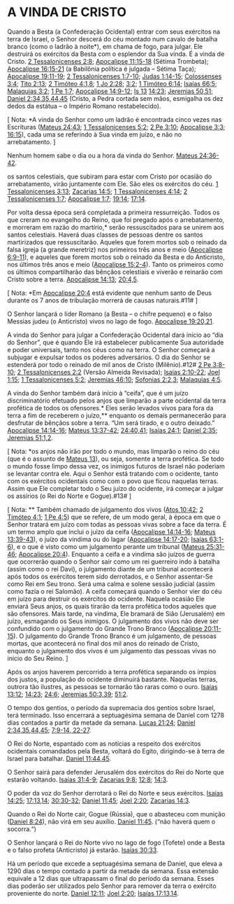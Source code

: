 # A VINDA DE CRISTO 

Quando a Besta (a Confederação Ocidental) entrar com seus exércitos na terra de Israel, o Senhor descerá do céu montado num cavalo de batalha branco (como o ladrão à noite*), em chama de fogo, para julgar. Ele destruirá os exércitos da Besta com o esplendor da Sua vinda. É a vinda de Cristo. [2 Tessalonicenses 2:8](http://bibliaonline.com.br/acf/2ts/2/8); [Apocalipse 11:15-18](http://bibliaonline.com.br/acf/ap/11/15-18) (Sétima Trombeta); [Apocalipse 16:15-21](http://bibliaonline.com.br/acf/ap/16/15-21) (a Babilônia política é julgada – Sétima Taça); [Apocalipse 19:11-19](http://bibliaonline.com.br/acf/ap/19/11-19); [2 Tessalonicenses 1:7-10](http://bibliaonline.com.br/acf/2ts/1/7-10); [Judas 1:14-15](http://bibliaonline.com.br/acf/jd/14/-15); [Colossenses 3:4](http://bibliaonline.com.br/acf/cl/3/4); [Tito 2:13](http://bibliaonline.com.br/acf/tt/2/13); [2 Timóteo 4:1,8](http://bibliaonline.com.br/acf/2tm/4/1,8); [1 Jo 2:28](http://bibliaonline.com.br/acf/1jo/2/28); [3:2](http://bibliaonline.com.br/acf/1jo/3/2); [1 Timóteo 6:14](http://bibliaonline.com.br/acf/1tm/6/14); [Isaías 66:5](http://bibliaonline.com.br/acf/is/66/5); [Malaquias 3:2](http://bibliaonline.com.br/acf/ml/3/2); [1 Pe 1:7](http://bibliaonline.com.br/acf/1pe/1/7); [Apocalipse 14:9-12](http://bibliaonline.com.br/acf/ap/14/9-12); [Is 13](http://bibliaonline.com.br/acf/is/13) [14:23](http://bibliaonline.com.br/acf/is/14/23); [Jeremias 50,51](http://bibliaonline.com.br/acf/jr/50/,51); [Daniel 2:34,35,44,45](http://bibliaonline.com.br/acf/dn/2/34,35,44,45) (Cristo, a Pedra cortada sem mãos, esmigalha os dez dedos da estátua – o Império Romano restabelecido).

[ Nota: *A vinda do Senhor como um ladrão é encontrada cinco vezes nas Escrituras ([Mateus 24:43](http://bibliaonline.com.br/acf/mt/24/43); [1 Tessalonicenses 5:2](http://bibliaonline.com.br/acf/1ts/5/2); [2 Pe 3:10](http://bibliaonline.com.br/acf/2pe/3/10); [Apocalipse 3:3](http://bibliaonline.com.br/acf/ap/3/3); [16:15](http://bibliaonline.com.br/acf/ap/16/15)), cada uma se referindo à Sua vinda em juízo, e não no arrebatamento. ]

Nenhum homem sabe o dia ou a hora da vinda do Senhor. [Mateus 24:36-42](http://bibliaonline.com.br/acf/mt/24/36-42).

os santos celestiais, que subiram para estar com Cristo por ocasião do arrebatamento, virão juntamente com Ele. São eles os exércitos do céu. [1 Tessalonicenses 3:13](http://bibliaonline.com.br/acf/1ts/3/13); [Zacarias 14:5](http://bibliaonline.com.br/acf/zc/14/5); [1 Tessalonicenses 4:14](http://bibliaonline.com.br/acf/1ts/4/14); [2 Tessalonicenses 1:7](http://bibliaonline.com.br/acf/2ts/1/7); [Apocalipse 1:7](http://bibliaonline.com.br/acf/ap/1/7); [19:14](http://bibliaonline.com.br/acf/ap/19/14); [17:14](http://bibliaonline.com.br/acf/ap/17/14).

Por volta dessa época será completada a primeira ressurreição. Todos os que creram no evangelho do Reino, que foi pregado após o arrebatamento, e morreram em razão do martírio,* serão ressuscitados para se unirem aos santos celestiais. Haverá duas classes de pessoas dentre os santos martirizados que ressuscitarão. Aqueles que forem mortos sob o reinado da falsa igreja (a grande meretriz) nos primeiros três anos e meio ([Apocalipse 6:9-11](http://bibliaonline.com.br/acf/ap/6/9-11)), e aqueles que forem mortos sob o reinado da Besta e do Anticristo, nos últimos três anos e meio ([Apocalipse 15:2-4](http://bibliaonline.com.br/acf/ap/15/2-4)). Tanto os primeiros como os últimos compartilharão das bênçãos celestiais e viverão e reinarão com Cristo sobre a terra. [Apocalipse 14:13](http://bibliaonline.com.br/acf/ap/14/13); [20:4,5](http://bibliaonline.com.br/acf/ap/20/4,5).

[ Nota: *Em [Apocalipse 20:4](http://bibliaonline.com.br/acf/ap/20/4) está evidente que nenhum santo de Deus durante os 7 anos de tribulação morrerá de causas naturais.#11# ]

O Senhor lançará o líder Romano (a Besta – o chifre pequeno) e o falso Messias judeu (o Anticristo) vivos no lago de fogo. [Apocalipse 19:20,21](http://bibliaonline.com.br/acf/ap/19/20,21).

A vinda do Senhor para julgar a Confederação Ocidental dará início ao “dia do Senhor”, que é quando Ele irá estabelecer publicamente Sua autoridade e poder universais, tanto nos céus como na terra. O Senhor começará a subjugar e expulsar todos os poderes adversários. O dia do Senhor se estenderá por todo o reinado de mil anos de Cristo (Milênio).#12# [2 Pe 3:8-10](http://bibliaonline.com.br/acf/2pe/3/8-10); [2 Tessalonicenses 2:2](http://bibliaonline.com.br/acf/2ts/2/2) (Versão Almeida Revisada); [Isaías 2:10-22](http://bibliaonline.com.br/acf/is/2/10-22); [Joel 1:15](http://bibliaonline.com.br/acf/jl/1/15); [1 Tessalonicenses 5:2](http://bibliaonline.com.br/acf/1ts/5/2); [Jeremias 46:10](http://bibliaonline.com.br/acf/jr/46/10); [Sofonias 2:2,3](http://bibliaonline.com.br/acf/sf/2/2,3); [Malaquias 4:5](http://bibliaonline.com.br/acf/ml/4/5).

A vinda do Senhor também dará início à “ceifa”, que é um juízo discriminatório efetuado pelos anjos que limparão a parte ocidental da terra profética de todos os ofensores.* Eles serão levados vivos para fora da terra a fim de receberem o juízo,** enquanto os demais permanecerão para desfrutar de bênçãos sobre a terra. “Um será tirado, e o outro deixado.” [Apocalipse 14:14-16](http://bibliaonline.com.br/acf/ap/14/14-16); [Mateus 13:37-42](http://bibliaonline.com.br/acf/mt/13/37-42); [24:40,41](http://bibliaonline.com.br/acf/mt/24/40,41); [Isaías 24:1](http://bibliaonline.com.br/acf/is/24/1); [Daniel 2:35](http://bibliaonline.com.br/acf/dn/2/35); [Jeremias 51:1,2](http://bibliaonline.com.br/acf/jr/51/1,2).

[ Nota: *os anjos não irão por todo o mundo, mas limparão o reino do céu (que é o assunto de [Mateus 13](http://bibliaonline.com.br/acf/mt/13)), ou seja, somente a terra profética. Se todo o mundo fosse limpo dessa vez, os inimigos futuros de Israel não poderiam se levantar contra ele. Aqui o Senhor está tratando com o ocidente, tanto com os exércitos ocidentais como com o povo que ficou naquelas terras. Assim que Ele completar todo o Seu juízo do ocidente, irá começar a julgar os assírios (o Rei do Norte e Gogue).#13# ]

[ Nota: ** Também chamado de julgamento dos vivos ([Atos 10:42](http://bibliaonline.com.br/acf/atos/10/42); [2 Timóteo 4:1](http://bibliaonline.com.br/acf/2tm/4/1); [1 Pe 4:5](http://bibliaonline.com.br/acf/1pe/4/5)) que se refere, de um modo geral, à época em que o Senhor tratará em juízo com todas as pessoas vivas sobre a face da terra. É um termo amplo que inclui o juízo da ceifa ([Apocalipse 14:14-16](http://bibliaonline.com.br/acf/ap/14/14-16); [Mateus 13:39-43](http://bibliaonline.com.br/acf/mt/13/39-43)), o juízo da vindima ou do lagar ([Apocalipse 14:17-20](http://bibliaonline.com.br/acf/ap/14/17-20); [Isaías 63:1-6](http://bibliaonline.com.br/acf/is/63/1-6)), e o que é visto como um julgamento perante um tribunal ([Mateus 25:31-46](http://bibliaonline.com.br/acf/mt/25/31-46); [Apocalipse 20:4](http://bibliaonline.com.br/acf/ap/20/4)). Enquanto a ceifa e a vindima são juízos de guerra que ocorrerão quando o Senhor sair como um rei guerreiro indo à batalha (assim como o rei Davi), o julgamento diante de um tribunal acontecerá após todos os exércitos terem sido derrotados, e o Senhor assentar-Se como Rei em Seu trono. Será uma calma e solene sessão judicial (assim como fazia o rei Salomão). A ceifa começará quando o Senhor vier do céu em juízo para destruir os exércitos do ocidente. Naquela ocasião Ele enviará Seus anjos, os quais tirarão da terra profética todos aqueles que são ofensores. Mais tarde, na vindima, Ele bramará de Sião (Jerusalém) em juízo, esmagando os Seus inimigos. O julgamento dos vivos não deve ser confundido com o julgamento do Grande Trono Branco ([Apocalipse 20:11-15](http://bibliaonline.com.br/acf/ap/20/11-15)). O julgamento do Grande Trono Branco é um julgamento, de pessoas mortas, que acontecerá no final dos mil anos do reinado de Cristo, enquanto o julgamento dos vivos é um julgamento das pessoas vivas no início do Seu Reino. ]

Após os anjos haverem percorrido a terra profética separando os ímpios dos justos, a população do ocidente diminuirá bastante. Naquelas terras, outrora tão ilustres, as pessoas se tornarão tão raras como o ouro. [Isaías 13:12](http://bibliaonline.com.br/acf/is/13/12); [14:23](http://bibliaonline.com.br/acf/is/14/23); [24:6](http://bibliaonline.com.br/acf/is/24/6); [Jeremias 50:3,39](http://bibliaonline.com.br/acf/jr/50/3,39); [51:2](http://bibliaonline.com.br/acf/jr/51/2).

O tempo dos gentios, o período da supremacia dos gentios sobre Israel, terá terminado. Isso encerrará a septuagésima semana de Daniel com 1278 dias contados a partir da metade da semana. [Lucas 21:24](http://bibliaonline.com.br/acf/lc/21/24); [Daniel 2:34,35,44,45](http://bibliaonline.com.br/acf/dn/2/34,35,44,45); [7:9-14, 22-27](http://bibliaonline.com.br/acf/dn/7/9-14,22-27).

O Rei do Norte, espantado com as notícias a respeito dos exércitos ocidentais comandados pela Besta, voltará do Egito, dirigindo-se à terra de Israel para batalhar. [Daniel 11:44,45](http://bibliaonline.com.br/acf/dn/11/44,45).

O Senhor sairá para defender Jerusalém dos exércitos do Rei do Norte que estarão voltando. [Isaías 31:4-9](http://bibliaonline.com.br/acf/is/31/4-9); [Zacarias 9:8](http://bibliaonline.com.br/acf/zc/9/8); [12:8](http://bibliaonline.com.br/acf/zc/12/8); [14:3](http://bibliaonline.com.br/acf/zc/14/3).

O poder da voz do Senhor derrotará o Rei do Norte e seus exércitos. [Isaías 14:25](http://bibliaonline.com.br/acf/is/14/25); [17:13,14](http://bibliaonline.com.br/acf/is/17/13,14); [30:30-32](http://bibliaonline.com.br/acf/is/30/30-32); [Daniel 11:45](http://bibliaonline.com.br/acf/dn/11/45); [Joel 2:20](http://bibliaonline.com.br/acf/jl/2/20); [Zacarias 14:3](http://bibliaonline.com.br/acf/zc/14/3).

Quando o Rei do Norte cair, Gogue (Rússia), que o abasteceu com munição ([Daniel 8:24](http://bibliaonline.com.br/acf/dn/8/24)), não virá em seu auxílio. [Daniel 11:45](http://bibliaonline.com.br/acf/dn/11/45). (“não haverá quem o socorra.“)

O Senhor lançará o Rei do Norte vivo no lago de fogo (Tofete) onde a Besta e o falso profeta (Anticristo) já estarão. [Isaías 30:33](http://bibliaonline.com.br/acf/is/30/33).

Há um período que excede a septuagésima semana de Daniel, que eleva a 1290 dias o tempo contado a partir da metade da semana. Essa extensão equivale a 12 dias que ultrapassam o final do período da semana. Esses dias poderão ser utilizados pelo Senhor para remover da terra o exército proveniente do norte. [Daniel 12:11](http://bibliaonline.com.br/acf/dn/12/11); [Joel 2:20](http://bibliaonline.com.br/acf/jl/2/20); [Isaías 17:13,14](http://bibliaonline.com.br/acf/is/17/13,14).